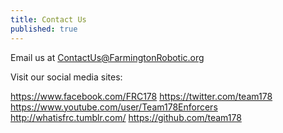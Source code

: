 ```yaml
---
title: Contact Us
published: true
---
```


Email us at ContactUs@FarmingtonRobotic.org

Visit our social media sites:

https://www.facebook.com/FRC178
https://twitter.com/team178
https://www.youtube.com/user/Team178Enforcers
http://whatisfrc.tumblr.com/
https://github.com/team178
